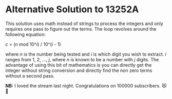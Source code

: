 # Alternative Solution to 13252A

This solution uses math instead of strings to process the integers and only requires one pass to figure out the terms. The loop revolves around the following equation:

_c_ = (_n_ mod 10^_i_) / 10^(_i_ - 1)

where _n_ is the number being tested and _i_ is which digit you wish to extract. _i_ ranges from 1, 2, ..., _j_, where _n_ is known to be a number with _j_ digits. The advantage of using this bit of mathematics is you can directly get the integer without string conversion and directly find the non zero terms without a second pass.

**NB:** I loved the stream last night. Congratulations on 100000 subscribers. 😻 🎉
